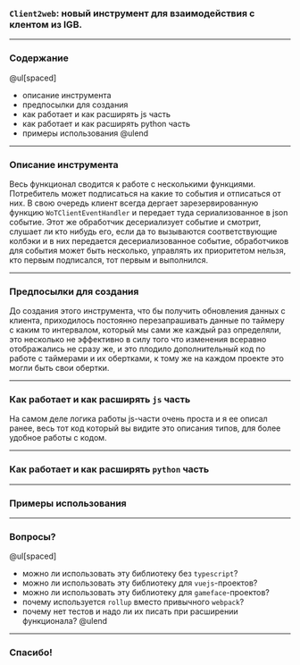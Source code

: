 ### `Client2web`: новый инструмент для взаимодействия с клентом из IGB.

---

### Содержание

@ul[spaced]
- описание инструмента
- предпосылки для создания
- как работает и как расширять js часть
- как работает и как расширять python часть
- примеры использования
@ulend

---

### Описание инструмента

Весь функционал сводится к работе с несколькими функциями. Потребитель может подписаться на какие то события и отписаться от них.
В свою очередь клиент всегда дергает зарезервированную функцию `WoTClientEventHandler` и передает туда сериализованное в json событие.
Этот же обработчик десериализует событие и смотрит, слушает ли кто нибудь его, если да то вызываются соответствующие колбэки и в них передается
десериализованное событие, обработчиков для события может быть несколько, управлять их приоритетом нельзя, кто первым 
подписался, тот первым и выполнился.

---

### Предпосылки для создания

До создания этого инструмента, что бы получить обновления данных с клиента, приходилось постоянно перезапрашивать данные 
по таймеру с каким то интервалом, который мы сами же каждый раз определяли, это несколько не эффективно в силу того что 
изменения всеравно отображались не сразу же, и это плодило дополнительный код по работе с таймерами и их обертками, к тому
же на каждом проекте это могли быть свои обертки.

---

### Как работает и как расширять `js` часть

На самом деле логика работы js-части очень проста и я ее описал ранее, весь тот код который вы видите это описания типов, 
для более удобное работы с кодом.

---

### Как работает и как расширять `python` часть

---

### Примеры использования

---

### Вопросы?

@ul[spaced]
- можно ли использовать эту библиотеку без `typescript`?
- можно ли использовать эту библиотеку для `vuejs`-проектов?
- можно ли использовать эту библиотеку для `gameface`-проектов?
- почему используется `rollup` вместо привычного `webpack`?
- почему нет тестов и надо ли их писать при расширении функционала?
@ulend

---

### Спасибо!
